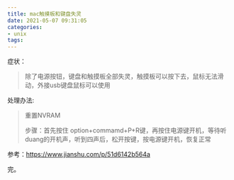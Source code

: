 ```yaml
---
title: mac触摸板和键盘失灵
date: 2021-05-07 09:31:05
categories: 
- unix
tags:
---
```


症状：

> 除了电源按钮，键盘和触摸板全部失灵，触摸板可以按下去，鼠标无法滑动，外接usb键盘鼠标可以使用

处理办法:

> 重置NVRAM
>
> 步骤：首先按住 option+commamd+P+R键，再按住电源键开机，等待听duang的开机声，听到四声后，松开按键，按电源键开机，恢复正常

参考：https://www.jianshu.com/p/51d6142b564a

完。